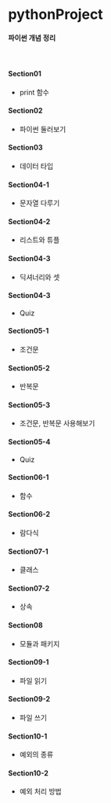 # pythonProject
#### 파이썬 개념 정리
</br>

#### Section01
  - print 함수  

#### Section02
- 파이썬 둘러보기  


#### Section03
- 데이터 타입  


#### Section04-1
- 문자열 다루기  


#### Section04-2
- 리스트와 튜플  


#### Section04-3
- 딕셔너리와 셋 


#### Section04-3
- Quiz


#### Section05-1
- 조건문


#### Section05-2
- 반복문


#### Section05-3
- 조건문, 반복문 사용해보기


#### Section05-4
- Quiz


#### Section06-1
- 함수


#### Section06-2
- 람다식


#### Section07-1
- 클래스

#### Section07-2
- 상속

#### Section08
- 모듈과 패키지

#### Section09-1
- 파일 읽기

#### Section09-2
- 파일 쓰기

#### Section10-1
- 예외의 종류

#### Section10-2
- 예외 처리 방법
